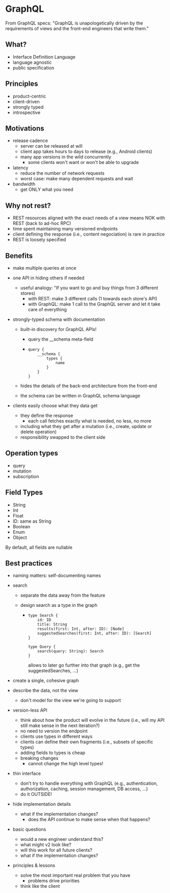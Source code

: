 # GraphQL

From GraphQL specs: "GraphQL is unapologetically driven by the requirements of views and the front-end engineers that write them."

## What?

* Interface Definition Language
* language agnostic
* public specification

## Principles

* product-centric
* client-driven
* strongly typed
* introspective

## Motivations

* release cadence
  * server can be released at will
  * client app takes hours to days to release \(e.g., Android clients\)
  * many app versions in the wild concurrently
    * some clients won't want or won't be able to upgrade
* latency
  * reduce the number of network requests
  * worst case: make many dependent requests and wait
* bandwidth
  * get ONLY what you need

## Why not rest?

* REST resources aligned with the exact needs of a view means NOK with REST \(back to ad-hoc RPC\)
* time spent maintaining many versioned endpoints
* client defining the response \(i.e., content negociation\) is rare in practice
* REST is loosely specified

## Benefits

* make multiple queries at once
* one API in hiding others if needed
  * useful analogy: "If you want to go and buy things from 3 different stores\)
    * with REST: make 3 different calls \(1 towards each store's API\)
    * with GraphQL: make 1 call to the GraphQL server and let it take care of everything
* strongly-typed schema with documentation

  * built-in discovery for GraphQL APIs!
    * query the \_\_schema meta-field
    * ```
      query {
          __schema {
              types {
                  name
              }
          }
      }
      ```
  * hides the details of the back-end architecture from the front-end

  * the schema can be written in GraphQL schema language

* clients easily choose what they data get
  * they define the response
    * each call fetches exactly what is needed, no less, no more
  * including what they get after a mutation \(i.e., create, update or delete operation\)
  * responsibility swapped to the client side

## Operation types

* query
* mutation
* subscription

## Field Types

* String
* Int
* Float
* ID: same as String
* Boolean
* Enum
* Object

By default, all fields are nullable

## Best practices

* naming matters: self-documenting names
* search

  * separate the data away from the feature
  * design search as a type in the graph

    * ```
      type Search {
          id: ID
          title: String
          results(first: Int, after: ID): [Node]
          suggestedSearches(first: Int, after: ID): [Search]
      }

      type Query {
          search(query: String): Search
      }
      ```

      allows to later go further into that graph \(e.g., get the suggestedSearches, ...\)

* create a single, cohesive graph

* describe the data, not the view

  * don't model for the view we're going to support

* version-less API

  * think about how the product will evolve in the future \(i.e., will my API still make sense in the next iteration?\)
  * no need to version the endpoint
  * clients use types in different ways
  * clients can define their own fragments \(i.e., subsets of specific types\)
  * adding fields to types is cheap
  * breaking changes
    * cannot change the high level types!

* thin interface

  * don't try to handle everything with GraphQL \(e.g., authentication, authorization, caching, session management, DB access, ...\)
  * do it OUTSIDE!

* hide implementation details

  * what if the implementation changes?
    * does the API continue to make sense when that happens?

* basic questions

  * would a new engineer understand this?
  * what might v2 look like?
  * will this work for all future clients?
  * what if the implementation changes?

* principles & lessons

  * solve the most important real problem that you have
    * problems drive priorities
  * think like the client



